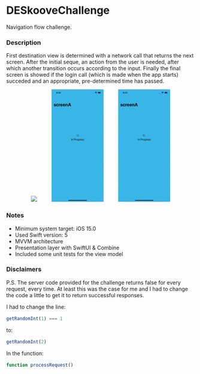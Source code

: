 # DESkooveChallenge
Navigation flow challenge.

### Description
First destination view is determined with a network call that returns the next screen. After the initial seque, an action from the user is needed, after which another transition occurs according to the input. Finally the final screen is showed if the login call (which is made when the app starts) succeded and an appropriate, pre-determined time has passed.

<p align="center">
  <img src="nav_flow_example_1.gif" height="300">
  &nbsp;&nbsp;&nbsp;&nbsp;&nbsp;&nbsp;&nbsp;&nbsp;
  <img src="nav_flow_example_2.gif" height="300">
  &nbsp;&nbsp;&nbsp;&nbsp;&nbsp;&nbsp;&nbsp;&nbsp;
  <img src="nav_flow_example_3.gif" height="300">
</p>

### Notes
- Minimum system target: iOS 15.0
- Used Swift version: 5
- MVVM architecture
- Presentation layer with SwiftUI & Combine
- Included some unit tests for the view model

### Disclaimers
P.S. The server code provided for the challenge returns false for every request, every time. At least this was the case for me and I had to change the code a little to get it to return successful responses.

I had to change the line:
```javascript
getRandomInt(1) === 1
```
to:
```javascript
getRandomInt(2)
```
In the function:
```javascript
function processRequest() 
```
